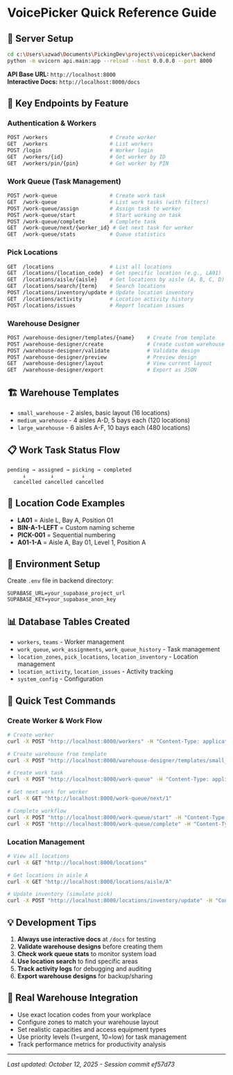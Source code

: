 # VoicePicker Quick Reference Guide

## 🚀 Server Setup

```bash
cd c:\Users\azwad\Documents\PickingDev\projects\voicepicker\backend
python -m uvicorn api.main:app --reload --host 0.0.0.0 --port 8000
```

**API Base URL:** `http://localhost:8000`  
**Interactive Docs:** `http://localhost:8000/docs`

## 🎯 Key Endpoints by Feature

### Authentication & Workers

```bash
POST /workers                    # Create worker
GET  /workers                    # List workers
POST /login                      # Worker login
GET  /workers/{id}               # Get worker by ID
GET  /workers/pin/{pin}          # Get worker by PIN
```

### Work Queue (Task Management)

```bash
POST /work-queue                 # Create work task
GET  /work-queue                 # List work tasks (with filters)
POST /work-queue/assign          # Assign task to worker
POST /work-queue/start           # Start working on task
POST /work-queue/complete        # Complete task
GET  /work-queue/next/{worker_id} # Get next task for worker
GET  /work-queue/stats           # Queue statistics
```

### Pick Locations

```bash
GET  /locations                  # List all locations
GET  /locations/{location_code}  # Get specific location (e.g., LA01)
GET  /locations/aisle/{aisle}    # Get locations by aisle (A, B, C, D)
GET  /locations/search/{term}    # Search locations
POST /locations/inventory/update # Update location inventory
GET  /locations/activity         # Location activity history
POST /locations/issues           # Report location issues
```

### Warehouse Designer

```bash
POST /warehouse-designer/templates/{name}    # Create from template
POST /warehouse-designer/create              # Create custom warehouse
POST /warehouse-designer/validate            # Validate design
POST /warehouse-designer/preview             # Preview design
GET  /warehouse-designer/layout              # View current layout
GET  /warehouse-designer/export              # Export as JSON
```

## 🏗️ Warehouse Templates

- `small_warehouse` - 2 aisles, basic layout (16 locations)
- `medium_warehouse` - 4 aisles A-D, 5 bays each (120 locations)
- `large_warehouse` - 6 aisles A-F, 10 bays each (480 locations)

## 📋 Work Task Status Flow

```
pending → assigned → picking → completed
     ↓        ↓         ↓
  cancelled cancelled cancelled
```

## 📍 Location Code Examples

- **LA01** = Aisle L, Bay A, Position 01
- **BIN-A-1-LEFT** = Custom naming scheme
- **PICK-001** = Sequential numbering
- **A01-1-A** = Aisle A, Bay 01, Level 1, Position A

## 🔧 Environment Setup

Create `.env` file in backend directory:

```env
SUPABASE_URL=your_supabase_project_url
SUPABASE_KEY=your_supabase_anon_key
```

## 📊 Database Tables Created

- `workers`, `teams` - Worker management
- `work_queue`, `work_assignments`, `work_queue_history` - Task management
- `location_zones`, `pick_locations`, `location_inventory` - Location management
- `location_activity`, `location_issues` - Activity tracking
- `system_config` - Configuration

## 🧪 Quick Test Commands

### Create Worker & Work Flow

```bash
# Create worker
curl -X POST "http://localhost:8000/workers" -H "Content-Type: application/json" -d '{"name": "Test Worker", "pin": 1234}'

# Create warehouse from template
curl -X POST "http://localhost:8000/warehouse-designer/templates/small_warehouse"

# Create work task
curl -X POST "http://localhost:8000/work-queue" -H "Content-Type: application/json" -d '{"item_code": "ITEM001", "location_code": "A011A", "quantity_requested": 10}'

# Get next work for worker
curl -X GET "http://localhost:8000/work-queue/next/1"

# Complete workflow
curl -X POST "http://localhost:8000/work-queue/start" -H "Content-Type: application/json" -d '{"work_queue_id": 1, "worker_id": 1}'
curl -X POST "http://localhost:8000/work-queue/complete" -H "Content-Type: application/json" -d '{"work_queue_id": 1, "worker_id": 1, "quantity_picked": 10}'
```

### Location Management

```bash
# View all locations
curl -X GET "http://localhost:8000/locations"

# Get locations in aisle A
curl -X GET "http://localhost:8000/locations/aisle/A"

# Update inventory (simulate pick)
curl -X POST "http://localhost:8000/locations/inventory/update" -H "Content-Type: application/json" -d '{"location_code": "A011A", "item_code": "ITEM001", "quantity_change": -5, "activity_type": "pick", "worker_id": 1}'
```

## 💡 Development Tips

1. **Always use interactive docs** at `/docs` for testing
2. **Validate warehouse designs** before creating them
3. **Check work queue stats** to monitor system load
4. **Use location search** to find specific areas
5. **Track activity logs** for debugging and auditing
6. **Export warehouse designs** for backup/sharing

## 🎯 Real Warehouse Integration

- Use exact location codes from your workplace
- Configure zones to match your warehouse layout
- Set realistic capacities and access equipment types
- Use priority levels (1=urgent, 10=low) for task management
- Track performance metrics for productivity analysis

---

_Last updated: October 12, 2025 - Session commit ef57d73_
